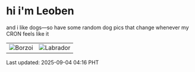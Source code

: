 # hi i'm Leoben

and i like dogs—so have some random dog pics that change whenever my CRON feels like it

|  |  |
|--------|----------|
| ![Borzoi](https://random-dog-vercel.vercel.app/api/random-borzoi?v=1756930605) | ![Labrador](https://random-dog-vercel.vercel.app/api/random-labrador?v=1756930605) |

Last updated: 2025-09-04 04:16 PHT
